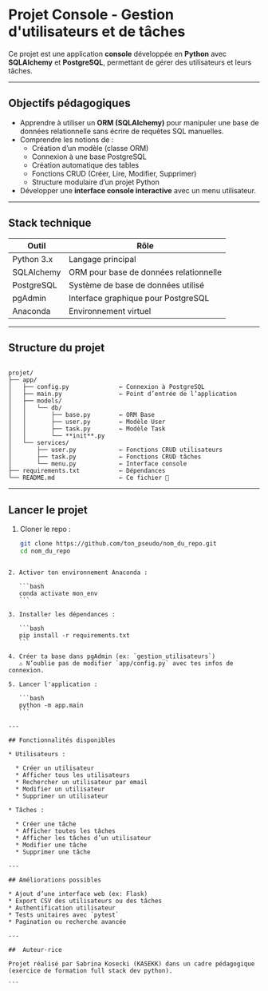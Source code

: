 # Projet Console - Gestion d'utilisateurs et de tâches

Ce projet est une application **console** développée en **Python** avec **SQLAlchemy** et **PostgreSQL**, permettant de gérer des utilisateurs et leurs tâches.

---

## Objectifs pédagogiques

- Apprendre à utiliser un **ORM (SQLAlchemy)** pour manipuler une base de données relationnelle sans écrire de requêtes SQL manuelles.
- Comprendre les notions de :
  - Création d’un modèle (classe ORM)
  - Connexion à une base PostgreSQL
  - Création automatique des tables
  - Fonctions CRUD (Créer, Lire, Modifier, Supprimer)
  - Structure modulaire d’un projet Python
- Développer une **interface console interactive** avec un menu utilisateur.

---

## Stack technique

| Outil          | Rôle                               |
|----------------|------------------------------------|
| Python 3.x     | Langage principal                  |
| SQLAlchemy     | ORM pour base de données relationnelle |
| PostgreSQL     | Système de base de données utilisé |
| pgAdmin        | Interface graphique pour PostgreSQL |
| Anaconda       | Environnement virtuel              |

---

## Structure du projet

```

projet/
├── app/
│   ├── config.py              ← Connexion à PostgreSQL
│   ├── main.py                ← Point d’entrée de l’application
│   ├── models/
│   │   └── db/
│   │       ├── base.py        ← ORM Base
│   │       ├── user.py        ← Modèle User
│   │       ├── task.py        ← Modèle Task
│   │       └── **init**.py
│   └── services/
│       ├── user.py            ← Fonctions CRUD utilisateurs
│       ├── task.py            ← Fonctions CRUD tâches
│       └── menu.py            ← Interface console
├── requirements.txt           ← Dépendances
└── README.md                  ← Ce fichier 🙂

````

---

## Lancer le projet

1. Cloner le repo :
   ```bash
   git clone https://github.com/ton_pseudo/nom_du_repo.git
   cd nom_du_repo
````

2. Activer ton environnement Anaconda :

   ```bash
   conda activate mon_env
   ```

3. Installer les dépendances :

   ```bash
   pip install -r requirements.txt
   ```

4. Créer ta base dans pgAdmin (ex: `gestion_utilisateurs`)
   ⚠ N’oublie pas de modifier `app/config.py` avec tes infos de connexion.

5. Lancer l'application :

   ```bash
   python -m app.main
   ```

---

## Fonctionnalités disponibles

* Utilisateurs :

  * Créer un utilisateur
  * Afficher tous les utilisateurs
  * Rechercher un utilisateur par email
  * Modifier un utilisateur
  * Supprimer un utilisateur

* Tâches :

  * Créer une tâche
  * Afficher toutes les tâches
  * Afficher les tâches d’un utilisateur
  * Modifier une tâche
  * Supprimer une tâche

---

## Améliorations possibles

* Ajout d’une interface web (ex: Flask)
* Export CSV des utilisateurs ou des tâches
* Authentification utilisateur
* Tests unitaires avec `pytest`
* Pagination ou recherche avancée

---

##  Auteur·rice

Projet réalisé par Sabrina Kosecki (KASEKK) dans un cadre pédagogique (exercice de formation full stack dev python).

```
